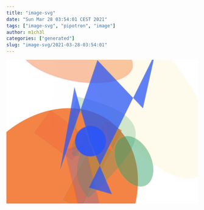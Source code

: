 ```yaml
---
title: "image-svg"
date: "Sun Mar 28 03:54:01 CEST 2021"
tags: ["image-svg", "pipotron", "image"]
author: m1ch3l
categories: ["generated"]
slug: "image-svg/2021-03-28-03:54:01"
---
```


![](image.svg)
